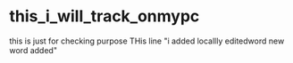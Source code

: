 # this_i_will_track_onmypc
this is just for checking purpose
THis line "i added locallly editedword
new word added"

